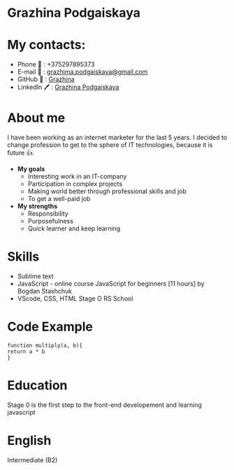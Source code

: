# Grazhina Podgaiskaya

# My contacts:
* Phone 📱 : +375297895373
* E-mail 📧 : grazhima.podgaiskaya@gmail.com
* GitHub 📁 : [Grazhina](https://github.com/Grazhina/)
* LinkedIn 🖊️ : [Grazhina Podgaiskaya](https://www.linkedin.com/in/grazhina-podgaiskaya/) 

# About me
I have been working as an internet marketer for the last 5 years. I decided to change profession to get to the sphere of IT technologies, because it is future 👍.
* **My goals**
    + Interesting work in an IT-company
    + Participation in complex projects
    + Making world better through professional skills and job
    + To get a well-paid job 
* **My strengths**
    + Responsibility
    + Purposefulness
    + Quick learner and keep learning

# Skills
* Sublime text
* JavaScript - online course JavaScript for beginners [11 hours] by Bogdan Stashchuk
* VScode, CSS, HTML Stage O RS School

# Code Example
```
function multiply(a, b){
return a * b
}
```

# Education
Stage 0 is the first step to the front-end developement and learning javascript

# English 
Intermediate (B2)
